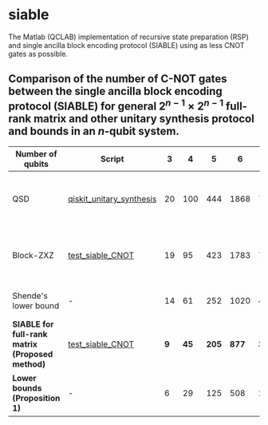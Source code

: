 # siable
The Matlab (QCLAB) implementation of recursive state preparation (RSP) and single ancilla block encoding protocol (SIABLE) using as less CNOT gates as possible. 


## Comparison of the number of C-NOT gates between the single ancilla block encoding protocol (SIABLE) for general $2^{n-1}\times 2^{n-1}$ full-rank matrix and other unitary synthesis protocol and bounds in an $n$-qubit system.

| Number of qubits | Script | 3 | 4 | 5 | 6 | 7 | n |
| --- | --- | --- | --- | --- | --- | --- | --- |
| QSD | [qiskit_unitary_synthesis](https://quantum.cloud.ibm.com/docs/en/api/qiskit/qiskit.transpiler.passes.UnitarySynthesis) | 20 | 100 | 444 | 1868 | 7660 | $(23/48)\times4^n - (3/2)\times 2^n + (4/3)$ |
| Block-ZXZ | [test_siable_CNOT](https://github.com/zexianLIPolyU/siable/blob/main/test_siable_CNOT.m) | 19 | 95 | 423 | 1783 | 7319 | $(22/48)\times4^n - (3/2)\times 2^n + (5/3)$ |
| Shende's lower bound | - | 14 | 61 | 252 | 1020 | 4091 | $\lceil (1/4)\times(4^n - 3n - 1) \rceil$ |
| **SIABLE for full-rank matrix** <br> **(Proposed method)** | [test_siable_CNOT](https://github.com/zexianLIPolyU/siable/blob/main/test_siable_CNOT.m) | **9** | **45** | **205** | **877** | **3629** | $(11/48)\times 4^n - 2^n + (7/3)$ |
| **Lower bounds** **(Proposition 1)** | - | 6 | 29 | 125 | 508 | 2043 | $\lceil (1/8)\times4^n - (3/4)\times n \rceil$
